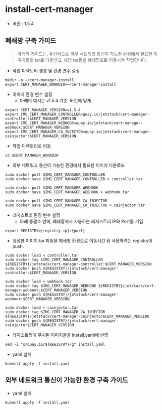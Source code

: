 # install-cert-manager
* 버전 : 1.5.4
## 폐쇄망 구축 가이드
> 아래의 가이드는, 우선적으로 외부 네트워크 통신이 가능한 환경에서 필요한 이미지들을 tar로 다운받고, 해당 tar들을 폐쇄망으로 이동시켜 작업합니다. 

* 작업 디렉토리 생성 및 환경 변수 설정
```
mkdir -p ~/cert-manager-install
export CERT_MANAGER_WORKDIR=~/cert-manager-install
```

* 이미지 환경 변수 설정
  * 아래의 예시는 v1.5.4 기준. 버전에 맞게 
```
export CERT_MANAGER_VERSION=v1.5.4
export IMG_CERT_MANAGER_CONTROLLER=quay.io/jetstack/cert-manager-controller:$CERT_MANAGER_VERSION
export IMG_CERT_MANAGER_WEBHOOK=quay.io/jetstack/cert-manager-webhook:$CERT_MANAGER_VERSION
export IMG_CERT_MANAGER_CA_INJECTOR=quay.io/jetstack/cert-manager-cainjector:$CERT_MANAGER_VERSION
```
* 작업 디렉토리로 이동
```
cd $CERT_MANAGER_WORKDIR
```
* 외부 네트워크 통신이 가능한 환경에서 필요한 이미지 다운로드
```
sudo docker pull $IMG_CERT_MANAGER_CONTROLLER
sudo docker save $IMG_CERT_MANAGER_CONTROLLER > controller.tar

sudo docker pull $IMG_CERT_MANAGER_WEBHOOK
sudo docker save $IMG_CERT_MANAGER_WEBHOOK > webhook.tar

sudo docker pull $IMG_CERT_MANAGER_CA_INJECTOR
sudo docker save $IMG_CERT_MANAGER_CA_INJECTOR > cainjector.tar
```
* 레지스트리 환경 변수 설정
  * 아래 중괄호 안에, 폐쇄망에서 사용하는 레지스트리 IP와 Port를 기입
```
export REGISTRY={registry-ip}:{port}
```

* 생성한 이미지 tar 파일을 폐쇄망 환경으로 이동시킨 뒤 사용하려는 registry에 push.
```
sudo docker load < controller.tar
sudo docker tag $IMG_CERT_MANAGER_CONTROLLER ${REGISTRY}/jetstack/cert-manager-controller:$CERT_MANAGER_VERSION
sudo docker push ${REGISTRY}/jetstack/cert-manager-controller:$CERT_MANAGER_VERSION

sudo docker load < webhook.tar
sudo docker tag $IMG_CERT_MANAGER_WEBHOOK ${REGISTRY}/jetstack/cert-manager-webhook:$CERT_MANAGER_VERSION
sudo docker push ${REGISTRY}/jetstack/cert-manager-webhook:$CERT_MANAGER_VERSION

sudo docker load < cainjector.tar
sudo docker tag $IMG_CERT_MANAGER_CA_INJECTOR ${REGISTRY}/jetstack/cert-manager-cainjector$CERT_MANAGER_VERSION
sudo docker push ${REGISTRY}/jetstack/cert-manager-cainjector$CERT_MANAGER_VERSION
```

* 레지스트리에 푸시된 이미지들을 install.yaml에 반영
```
sed -i "s/quay.io/${REGISTRY}/g" install.yaml	 	 
```

* yaml 설치
```
kubectl apply -f install.yaml
```

## 외부 네트워크 통신이 가능한 환경 구축 가이드
* yaml 설치
```
kubectl apply -f install.yaml
```
